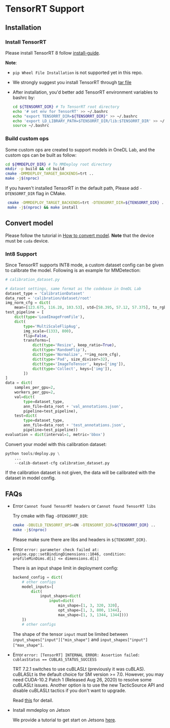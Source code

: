# TensorRT Support

## Installation

### Install TensorRT

Please install TensorRT 8 follow [install-guide](https://docs.nvidia.com/deeplearning/tensorrt/install-guide/index.html#installing).

**Note**:

- `pip Wheel File Installation` is not supported yet in this repo.

- We strongly suggest you install TensorRT through [tar file](https://docs.nvidia.com/deeplearning/tensorrt/install-guide/index.html#installing-tar)

- After installation, you'd better add TensorRT environment variables to bashrc by:

  ```bash
  cd ${TENSORRT_DIR} # To TensorRT root directory
  echo '# set env for TensorRT' >> ~/.bashrc
  echo "export TENSORRT_DIR=${TENSORRT_DIR}" >> ~/.bashrc
  echo 'export LD_LIBRARY_PATH=$TENSORRT_DIR/lib:$TENSORRT_DIR' >> ~/.bashrc
  source ~/.bashrc
  ```

### Build custom ops

Some custom ops are created to support models in OneDL Lab, and the custom ops can be built as follow:

```bash
cd ${MMDEPLOY_DIR} # To MMDeploy root directory
mkdir -p build && cd build
cmake -DMMDEPLOY_TARGET_BACKENDS=trt ..
make -j$(nproc)
```

If you haven't installed TensorRT in the default path, Please add `-DTENSORRT_DIR` flag in CMake.

```bash
 cmake -DMMDEPLOY_TARGET_BACKENDS=trt -DTENSORRT_DIR=${TENSORRT_DIR} ..
 make -j$(nproc) && make install
```

## Convert model

Please follow the tutorial in [How to convert model](../02-how-to-run/convert_model.md). **Note** that the device must be `cuda` device.

### Int8 Support

Since TensorRT supports INT8 mode, a custom dataset config can be given to calibrate the model. Following is an example for MMDetection:

```python
# calibration_dataset.py

# dataset settings, same format as the codebase in OneDL Lab
dataset_type = 'CalibrationDataset'
data_root = 'calibration/dataset/root'
img_norm_cfg = dict(
    mean=[123.675, 116.28, 103.53], std=[58.395, 57.12, 57.375], to_rgb=True)
test_pipeline = [
    dict(type='LoadImageFromFile'),
    dict(
        type='MultiScaleFlipAug',
        img_scale=(1333, 800),
        flip=False,
        transforms=[
            dict(type='Resize', keep_ratio=True),
            dict(type='RandomFlip'),
            dict(type='Normalize', **img_norm_cfg),
            dict(type='Pad', size_divisor=32),
            dict(type='ImageToTensor', keys=['img']),
            dict(type='Collect', keys=['img']),
        ])
]
data = dict(
    samples_per_gpu=2,
    workers_per_gpu=2,
    val=dict(
        type=dataset_type,
        ann_file=data_root + 'val_annotations.json',
        pipeline=test_pipeline),
    test=dict(
        type=dataset_type,
        ann_file=data_root + 'test_annotations.json',
        pipeline=test_pipeline))
evaluation = dict(interval=1, metric='bbox')
```

Convert your model with this calibration dataset:

```python
python tools/deploy.py \
    ...
    --calib-dataset-cfg calibration_dataset.py
```

If the calibration dataset is not given, the data will be calibrated with the dataset in model config.

## FAQs

- Error `Cannot found TensorRT headers` or `Cannot found TensorRT libs`

  Try cmake with flag `-DTENSORRT_DIR`:

  ```bash
  cmake -DBUILD_TENSORRT_OPS=ON -DTENSORRT_DIR=${TENSORRT_DIR} ..
  make -j$(nproc)
  ```

  Please make sure there are libs and headers in `${TENSORRT_DIR}`.

- Error `error: parameter check failed at: engine.cpp::setBindingDimensions::1046, condition: profileMinDims.d[i] <= dimensions.d[i]`

  There is an input shape limit in deployment config:

  ```python
  backend_config = dict(
      # other configs
      model_inputs=[
          dict(
              input_shapes=dict(
                  input=dict(
                      min_shape=[1, 3, 320, 320],
                      opt_shape=[1, 3, 800, 1344],
                      max_shape=[1, 3, 1344, 1344])))
      ])
      # other configs
  ```

  The shape of the tensor `input` must be limited between `input_shapes["input"]["min_shape"]` and `input_shapes["input"]["max_shape"]`.

- Error `error: [TensorRT] INTERNAL ERROR: Assertion failed: cublasStatus == CUBLAS_STATUS_SUCCESS`

  TRT 7.2.1 switches to use cuBLASLt (previously it was cuBLAS). cuBLASLt is the default choice for SM version >= 7.0. However, you may need CUDA-10.2 Patch 1 (Released Aug 26, 2020) to resolve some cuBLASLt issues. Another option is to use the new TacticSource API and disable cuBLASLt tactics if you don't want to upgrade.

  Read [this](https://forums.developer.nvidia.com/t/matrixmultiply-failed-on-tensorrt-7-2-1/158187/4) for detail.

- Install mmdeploy on Jetson

  We provide a tutorial to get start on Jetsons [here](../01-how-to-build/jetsons.md).
